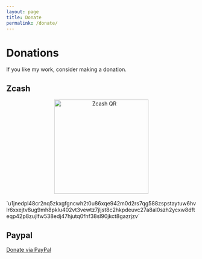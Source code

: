 ```yaml
---
layout: page
title: Donate
permalink: /donate/
---
```


# Donations
If you like my work, consider making a donation.

## Zcash

<div style="text-align:center;">
  <img src="{{ '/assets/img/zec-qr.png' | relative_url }}"
       alt="Zcash QR"
       width="250"
       height="250"
       loading="lazy">
</div>
<br>
`u1jnedpl48cr2nq5zkxgfgncwh2t0u86xqe942m0d2rs7qg588zspstaytuw6hvlr6xxejtv8ug9mh8pklu402vt3vewtz7jljst8c2hkpdeuvc27a8al0szh2ycxw8dfteqp42p8zujlfw538edj47hjutq0fhf38sl90jkct8gazrjzv`

## Paypal
<a href="https://www.paypal.com/donate/?business=8NJJC66N57RPQ&no_recurring=0&currency_code=EUR" 
   target="_blank" 
   rel="noopener noreferrer">
  Donate via PayPal
</a>